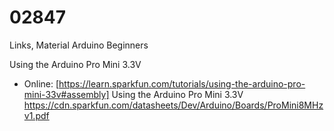 # 02847
Links, Material Arduino Beginners

Using the Arduino Pro Mini 3.3V
* Online: [https://learn.sparkfun.com/tutorials/using-the-arduino-pro-mini-33v#assembly] Using the Arduino Pro Mini 3.3V
https://cdn.sparkfun.com/datasheets/Dev/Arduino/Boards/ProMini8MHzv1.pdf

